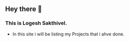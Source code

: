 ## Hey there 👋
### This is Logesh Sakthivel.

- In this site i will be listing my Projects that i ahve done.

